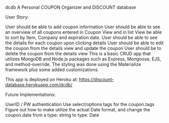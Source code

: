 dcdb
A Personal COUPON Organizer and DISCOUNT database

User Story:

User should be able to add coupon information
User should be able to see an overview of all coupons entered in Coupon View and in list View be able to sort by Item, Company and expiration date.
User should be able to see the details for each coupon upon clicking details
User should be able to edit the coupon from the details view and update the coupon
User should be to delete the coupon from the details view
This is a basic CRUD app that utilizes MongoDB and Node.js packages such as Express, Mongoose, EJS, and method-override. The styling was done using the Materialize framework plus some added customizations.

This app is deployed on Heroku at: https://discount-database.herokuapp.com/dcdb/

Future Implementations:

UserID / PW authentication
Use select/options tags for the coupon.tags
Figure out how to make utilize the actual Date format, and change the coupon.date from a type: string to type: Date
